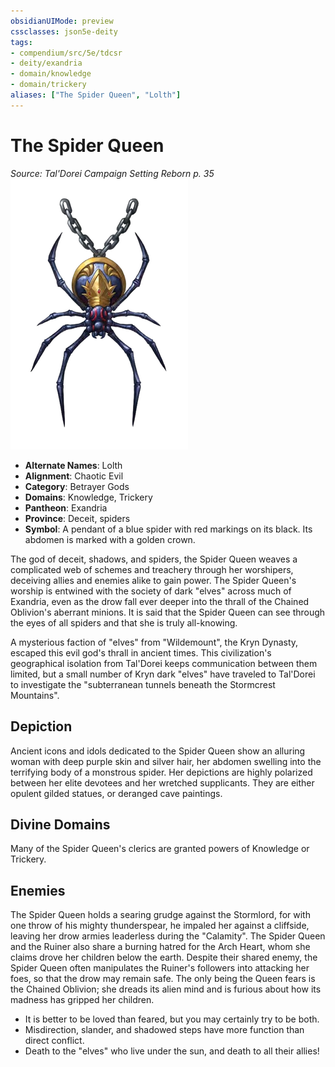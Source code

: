 ```yaml
---
obsidianUIMode: preview
cssclasses: json5e-deity
tags:
- compendium/src/5e/tdcsr
- deity/exandria
- domain/knowledge
- domain/trickery
aliases: ["The Spider Queen", "Lolth"]
---
```

# The Spider Queen
*Source: Tal'Dorei Campaign Setting Reborn p. 35* 
![A pendant of a blue spider...](https://raw.githubusercontent.com/5etools-mirror-3/5etools-img/main/deities/TDCSR/SpiderQueen.webp#symbol "A pendant of a blue spider with red markings on its black. Its abdomen is marked with a golden crown.")

- **Alternate Names**: Lolth
- **Alignment**: Chaotic Evil
- **Category**: Betrayer Gods
- **Domains**: Knowledge, Trickery
- **Pantheon**: Exandria
- **Province**: Deceit, spiders
- **Symbol**: A pendant of a blue spider with red markings on its black. Its abdomen is marked with a golden crown.

The god of deceit, shadows, and spiders, the Spider Queen weaves a complicated web of schemes and treachery through her worshipers, deceiving allies and enemies alike to gain power. The Spider Queen's worship is entwined with the society of dark "elves" across much of Exandria, even as the drow fall ever deeper into the thrall of the Chained Oblivion's aberrant minions. It is said that the Spider Queen can see through the eyes of all spiders and that she is truly all-knowing.

A mysterious faction of "elves" from "Wildemount", the Kryn Dynasty, escaped this evil god's thrall in ancient times. This civilization's geographical isolation from Tal'Dorei keeps communication between them limited, but a small number of Kryn dark "elves" have traveled to Tal'Dorei to investigate the "subterranean tunnels beneath the Stormcrest Mountains".

## Depiction

Ancient icons and idols dedicated to the Spider Queen show an alluring woman with deep purple skin and silver hair, her abdomen swelling into the terrifying body of a monstrous spider. Her depictions are highly polarized between her elite devotees and her wretched supplicants. They are either opulent gilded statues, or deranged cave paintings.

## Divine Domains

Many of the Spider Queen's clerics are granted powers of Knowledge or Trickery.

## Enemies

The Spider Queen holds a searing grudge against the Stormlord, for with one throw of his mighty thunderspear, he impaled her against a cliffside, leaving her drow armies leaderless during the "Calamity". The Spider Queen and the Ruiner also share a burning hatred for the Arch Heart, whom she claims drove her children below the earth. Despite their shared enemy, the Spider Queen often manipulates the Ruiner's followers into attacking her foes, so that the drow may remain safe. The only being the Queen fears is the Chained Oblivion; she dreads its alien mind and is furious about how its madness has gripped her children.

- It is better to be loved than feared, but you may certainly try to be both.  
- Misdirection, slander, and shadowed steps have more function than direct conflict.  
- Death to the "elves" who live under the sun, and death to all their allies!